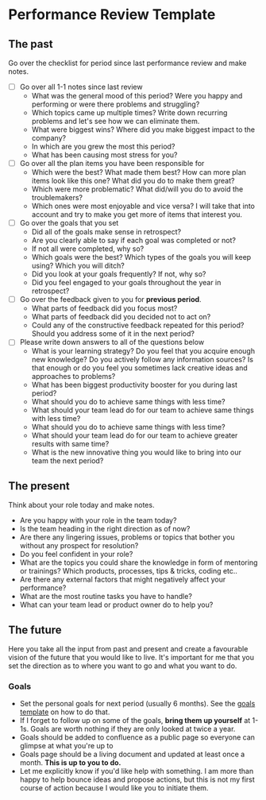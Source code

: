 # Performance Review Template

## The past

Go over the checklist for period since last performance review and make notes.

- [ ] Go over all 1-1 notes since last review
    - What was the general mood of this period? Were you happy and performing or were there problems and struggling? 
    - Which topics came up multiple times? Write down recurring problems and let's see how we can eliminate them.
    - What were biggest wins? Where did you make biggest impact to the company?
    - In which are you grew the most this period?
    - What has been causing most stress for you?
- [ ] Go over all the plan items you have been responsible for  
    - Which were the best? What made them best? How can more plan items look like this one? What did you do to make them great?
    - Which were more problematic? What did/will you do to avoid the troublemakers?
    - Which ones were most enjoyable and vice versa? I will take that into account and try to make you get more of items that interest you. 
- [ ] Go over the goals that you set
    - Did all of the goals make sense in retrospect?
    - Are you clearly able to say if each goal was completed or not?
    - If not all were completed, why so?
    - Which goals were the best? Which types of the goals you will keep using? Which you will ditch?
    - Did you look at your goals frequently? If not, why so?
    - Did you feel engaged to your goals throughout the year in retrospect?
- [ ] Go over the feedback given to you for **previous period**.
    - What parts of feedback did you focus most? 
    - What parts of feedback did you decided not to act on?
    - Could any of the constructive feedback repeated for this period? Should you address some of it in the next period?
- [ ] Please write down answers to all of the questions below
    - What is your learning strategy? Do you feel that you acquire enough new knowledge? Do you actively follow any 
    information sources? Is that enough or do you feel you sometimes lack creative ideas and approaches to problems?
    - What has been biggest productivity booster for you during last period?
    - What should you do to achieve same things with less time?
    - What should your team lead do for our team to achieve same things with less time?
    - What should you do to achieve same things with less time?
    - What should your team lead do for our team to achieve greater results with same time?
    - What is the new innovative thing you would like to bring into our team the next period?

## The present

Think about your role today and make notes.

- Are you happy with your role in the team today? 
- Is the team heading in the right direction as of now?
- Are there any lingering issues, problems or topics that bother you without any prospect for resolution?
- Do you feel confident in your role?
- What are the topics you could share the knowledge in form of mentoring or trainings? Which products, processes, tips & tricks, coding etc..
- Are there any external factors that might negatively affect your performance?
- What are the most routine tasks you have to handle?
- What can your team lead or product owner do to help you?

## The future

Here you take all the input from past and present and create a favourable vision of the future that you would like to live.
It's important for me that you set the direction as to where you want to go and what you want to do. 

### Goals

- Set the personal goals for next period (usually 6 months). See the [goals template](personal-goals.md) on how to do that.
- If I forget to follow up on some of the goals, **bring them up yourself** at 1-1s. Goals are worth nothing if they
are only looked at twice a year. 
- Goals should be added to confluence as a public page so everyone can glimpse at what you're up to
- Goals page should be a living document and updated at least once a month. **This is up to you to do.**
- Let me explicitly know if you'd like help with something. I am more than happy to help bounce ideas and propose actions,
but this is not my first course of action because I would like you to initiate them. 
